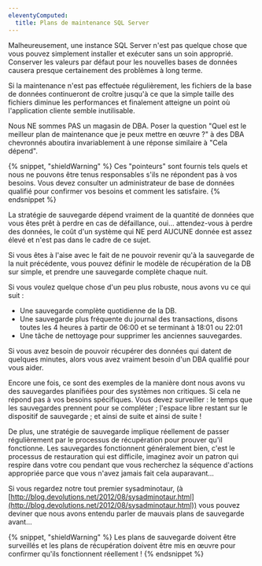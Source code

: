 ```yaml
---
eleventyComputed:
  title: Plans de maintenance SQL Server
---
```

Malheureusement, une instance SQL Server n'est pas quelque chose que vous pouvez simplement installer et exécuter sans un soin approprié. Conserver les valeurs par défaut pour les nouvelles bases de données causera presque certainement des problèmes à long terme.

Si la maintenance n'est pas effectuée régulièrement, les fichiers de la base de données continueront de croître jusqu'à ce que la simple taille des fichiers diminue les performances et finalement atteigne un point où l'application cliente semble inutilisable.

Nous NE sommes PAS un magasin de DBA. Poser la question "Quel est le meilleur plan de maintenance que je peux mettre en œuvre ?" à des DBA chevronnés aboutira invariablement à une réponse similaire à "Cela dépend".

{% snippet, "shieldWarning" %}
Ces "pointeurs" sont fournis tels quels et nous ne pouvons être tenus responsables s'ils ne répondent pas à vos besoins. Vous devez consulter un administrateur de base de données qualifié pour confirmer vos besoins et comment les satisfaire.
{% endsnippet %}

La stratégie de sauvegarde dépend vraiment de la quantité de données que vous êtes prêt à perdre en cas de défaillance, oui... attendez-vous à perdre des données, le coût d'un système qui NE perd AUCUNE donnée est assez élevé et n'est pas dans le cadre de ce sujet.

Si vous êtes à l'aise avec le fait de ne pouvoir revenir qu'à la sauvegarde de la nuit précédente, vous pouvez définir le modèle de récupération de la DB sur simple, et prendre une sauvegarde complète chaque nuit.

Si vous voulez quelque chose d'un peu plus robuste, nous avons vu ce qui suit :

* Une sauvegarde complète quotidienne de la DB.
* Une sauvegarde plus fréquente du journal des transactions, disons toutes les 4 heures à partir de 06:00 et se terminant à 18:01 ou 22:01
* Une tâche de nettoyage pour supprimer les anciennes sauvegardes.

Si vous avez besoin de pouvoir récupérer des données qui datent de quelques minutes, alors vous avez vraiment besoin d'un DBA qualifié pour vous aider.

Encore une fois, ce sont des exemples de la manière dont nous avons vu des sauvegardes planifiées pour des systèmes non critiques. Si cela ne répond pas à vos besoins spécifiques. Vous devez surveiller : le temps que les sauvegardes prennent pour se compléter ; l'espace libre restant sur le dispositif de sauvegarde ; et ainsi de suite et ainsi de suite !

De plus, une stratégie de sauvegarde implique réellement de passer régulièrement par le processus de récupération pour prouver qu'il fonctionne. Les sauvegardes fonctionnent généralement bien, c'est le processus de restauration qui est difficile, imaginez avoir un patron qui respire dans votre cou pendant que vous recherchez la séquence d'actions appropriée parce que vous n'avez jamais fait cela auparavant...

Si vous regardez notre tout premier sysadminotaur, (à [http://blog.devolutions.net/2012/08/sysadminotaur.html](http://blog.devolutions.net/2012/08/sysadminotaur.html)) vous pouvez deviner que nous avons entendu parler de mauvais plans de sauvegarde avant...

{% snippet, "shieldWarning" %}
Les plans de sauvegarde doivent être surveillés et les plans de récupération doivent être mis en œuvre pour confirmer qu'ils fonctionnent réellement !
{% endsnippet %}
